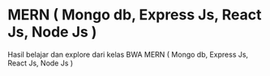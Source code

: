 # MERN ( Mongo db, Express Js, React Js, Node Js )
Hasil belajar dan explore dari kelas BWA MERN ( Mongo db, Express Js, React Js, Node Js )

